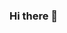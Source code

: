 ### Hi there 👋

<!--
**CindyMisoi/CindyMisoi** is a ✨ _special_ ✨ repository because its `README.md` (this file) appears on your GitHub profile.

Here are some ideas to get you started:

- 🔭 I’m currently working on Ecommerce web application for a Bakery.
- 🌱 I’m currently learning Ruby on Rails, React and Redux.
- 👯 I’m looking to collaborate on any RoR project
- 🤔 I’m looking for help with ...
- 💬 Ask me about ...
- 📫 How to reach me: crmisoi2k@gmail.com
- 😄 Pronouns: she / her
- ⚡ Fun fact: I am a Leftie...
-->
